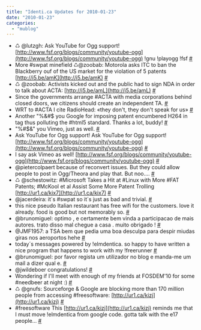 ```yaml
---
title: "Identi.ca Updates for 2010-01-23"
date: "2010-01-23"
categories: 
  - "mublog"
---
```


- ♺ @lutzgh: Ask YouTube for Ogg support! [http://www.fsf.org/blogs/community/youtube-ogg](http://www.fsf.org/blogs/community/youtube-ogg) !gnu !playogg !fsf [#](http://identi.ca/notice/19829419)
- More #swpat minefield ♺@zoobab: Motorola asks ITC to ban the Blackberry ouf of the US market for the violation of 5 patents [http://i5.be/amK](http://i5.be/amK) [#](http://identi.ca/notice/19835481)
- ♺ @zoobab: Activists kicked out and the public had to sign NDA in order to talk about ACTA: [http://i5.be/amL](http://i5.be/amL) [#](http://identi.ca/notice/19836365)
- Since the governments arrange #ACTA with media corporations behind closed doors, we citizens should create an independent TA. [#](http://identi.ca/notice/19836622)
- WRT to #ACTA I cite RadioHead: «they don't, they don't speak for us» [#](http://identi.ca/notice/19836657)
- Another "%&#$ you Google for imposing patent encumbered H264 in tag thus polluting the #html5 standard. Thanks a lot, buddy! [#](http://identi.ca/notice/19836815)
- "%#$&" you Vimeo, just as well. [#](http://identi.ca/notice/19836835)
- Ask YouTube for Ogg support! Ask YouTube for Ogg support! [http://www.fsf.org/blogs/community/youtube-ogg](http://www.fsf.org/blogs/community/youtube-ogg) [#](http://identi.ca/notice/19836881)
- I say ask Vimeo as well! [http://www.fsf.org/blogs/community/youtube-ogg](http://www.fsf.org/blogs/community/youtube-ogg) [#](http://identi.ca/notice/19836899)
- @pietercolpaert because of reconvert issues. But they could allow people to post in Ogg/Theora and play that. But noo.... [#](http://identi.ca/notice/19839570)
- ♺ @schestowitz: #Microsoft Takes a Hit at #Linux with More #FAT Patents; #McKool et al Assist Some More Patent Trolling [http://ur1.ca/kix7](http://ur1.ca/kix7) [#](http://identi.ca/notice/19848969)
- @jacerdeira: it´s #swpat so it´s just as bad and trivial. [#](http://identi.ca/notice/19849179)
- this nice pseudo Italian restaurant has free wifi for the customers. love it already. food is good but not memorably so. [#](http://identi.ca/notice/19849642)
- @brunomiguel: optimo , e certamente bem vinda a participacao de mais autores. trato disso mal chegue a casa . muito obrigado ! [#](http://identi.ca/notice/19849879)
- @JMF1957: a TSA bem que pedia uma boa desculpa para despir miudas giras nos aeroportos hehe [#](http://identi.ca/notice/19850074)
- today´s messages powered by !elmdentica. so happy to have written a nice program that happens to work with my !freerunner [#](http://identi.ca/notice/19850372)
- @brunomiguel: por favor regista um utilizador no blog e manda-me um mail a dizer qual e. [#](http://identi.ca/notice/19851442)
- @jwildeboer congratulations! [#](http://identi.ca/notice/19856463)
- Wondering if I'll meet with enough of my friends at FOSDEM'10 for some #needbeer at night :) [#](http://identi.ca/notice/19857036)
- ♺ @gnufs: Sourceforge & Google are blocking more than 170 million people from accessing #freesoftware: [http://ur1.ca/kizj](http://ur1.ca/kizj) [#](http://identi.ca/notice/19857088)
- #freesoftware This [http://ur1.ca/kizj](http://ur1.ca/kizj) reminds me that I must move !elmdentica from google code. gotta talk with the e17 people... [#](http://identi.ca/notice/19857146)
